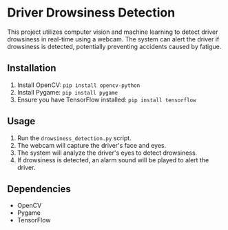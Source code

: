 # Driver Drowsiness Detection

This project utilizes computer vision and machine learning to detect driver drowsiness in real-time using a webcam. The system can alert the driver if drowsiness is detected, potentially preventing accidents caused by fatigue.

## Installation

1. Install OpenCV: `pip install opencv-python`
2. Install Pygame: `pip install pygame`
3. Ensure you have TensorFlow installed: `pip install tensorflow`

## Usage

1. Run the `drowsiness_detection.py` script.
2. The webcam will capture the driver's face and eyes.
3. The system will analyze the driver's eyes to detect drowsiness.
4. If drowsiness is detected, an alarm sound will be played to alert the driver.

## Dependencies

- OpenCV
- Pygame
- TensorFlow
